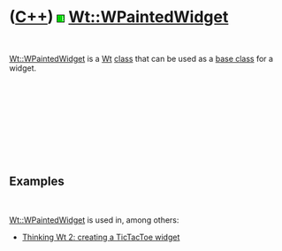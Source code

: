 



 

 

 

 

 

([C++](Cpp.md)) ![Wt](PicWt.png) [Wt::WPaintedWidget](CppWPaintedWidget.md)
=============================================================================

 

[Wt::WPaintedWidget](CppWPaintedWidget.md) is a [Wt](CppWt.md)
[class](CppClass.md) that can be used as a [base
class](CppBaseClass.md) for a widget.

 

 

 

 

 

Examples
--------

 

[Wt::WPaintedWidget](CppWPaintedWidget.md) is used in, among others:

-   [Thinking Wt 2: creating a TicTacToe widget](CppThinkingWt2.md)

 

 

 

 

 





 



